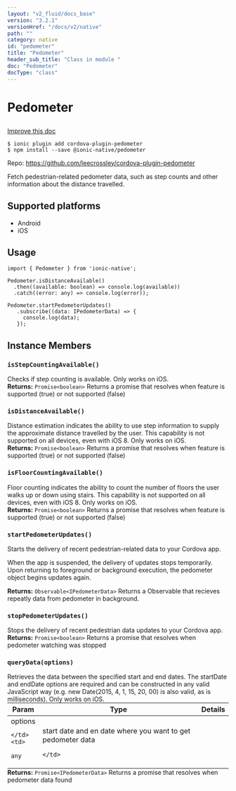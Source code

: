 ```yaml
---
layout: "v2_fluid/docs_base"
version: "3.2.1"
versionHref: "/docs/v2/native"
path: ""
category: native
id: "pedometer"
title: "Pedometer"
header_sub_title: "Class in module "
doc: "Pedometer"
docType: "class"
---
```








<h1 class="api-title">
  
  Pedometer
  

  

  </h1>

<a class="improve-v2-docs" href="http://github.com/driftyco/ionic-native/edit/master/src/@ionic-native/plugins/pedometer/index.ts#L14">
  Improve this doc
</a>



<!-- decorators -->





<pre><code>$ ionic plugin add cordova-plugin-pedometer
$ npm install --save @ionic-native/pedometer
</code></pre>
<p>Repo:
  <a href="https://github.com/leecrossley/cordova-plugin-pedometer">
    https://github.com/leecrossley/cordova-plugin-pedometer
  </a>
</p>

<!-- description -->

<p>Fetch pedestrian-related pedometer data,
such as step counts and other information about the distance travelled.</p>


<!-- @platforms tag -->
<h2>Supported platforms</h2>

<ul>
  <li>Android</li><li>iOS</li>
</ul>

<!-- @platforms tag end -->


<!-- if doc.decorators -->

<!-- @usage tag -->

<h2>Usage</h2>

<pre><code>import { Pedometer } from &#39;ionic-native&#39;;

Pedometer.isDistanceAvailable()
  .then((available: boolean) =&gt; console.log(available))
  .catch((error: any) =&gt; console.log(error));

Pedometer.startPedometerUpdates()
   .subscribe((data: IPedometerData) =&gt; {
     console.log(data);
   });
</code></pre>




<!-- @property tags -->




<!-- methods on the class -->

<h2>Instance Members</h2>
<div id="isStepCountingAvailable"></div>
<h3>
  <code>isStepCountingAvailable()</code>
  

</h3>
Checks if step counting is available. Only works on iOS.


<div class="return-value" markdown="1">
  <i class="icon ion-arrow-return-left"></i>
  <b>Returns:</b> 
<code>Promise&lt;boolean&gt;</code> Returns a promise that resolves when feature is supported (true) or not supported (false)
</div><div id="isDistanceAvailable"></div>
<h3>
  <code>isDistanceAvailable()</code>
  

</h3>
Distance estimation indicates the ability to use step information to supply the approximate distance travelled by the user.
This capability is not supported on all devices, even with iOS 8.
Only works on iOS.


<div class="return-value" markdown="1">
  <i class="icon ion-arrow-return-left"></i>
  <b>Returns:</b> 
<code>Promise&lt;boolean&gt;</code> Returns a promise that resolves when feature is supported (true) or not supported (false)
</div><div id="isFloorCountingAvailable"></div>
<h3>
  <code>isFloorCountingAvailable()</code>
  

</h3>
Floor counting indicates the ability to count the number of floors the user walks up or down using stairs.
This capability is not supported on all devices, even with iOS 8.
Only works on iOS.


<div class="return-value" markdown="1">
  <i class="icon ion-arrow-return-left"></i>
  <b>Returns:</b> 
<code>Promise&lt;boolean&gt;</code> Returns a promise that resolves when feature is supported (true) or not supported (false)
</div><div id="startPedometerUpdates"></div>
<h3>
  <code>startPedometerUpdates()</code>
  

</h3>
Starts the delivery of recent pedestrian-related data to your Cordova app.

When the app is suspended, the delivery of updates stops temporarily.
Upon returning to foreground or background execution, the pedometer object begins updates again.


<div class="return-value" markdown="1">
  <i class="icon ion-arrow-return-left"></i>
  <b>Returns:</b> 
<code>Observable&lt;IPedometerData&gt;</code> Returns a Observable that recieves repeatly data from pedometer in background.
</div><div id="stopPedometerUpdates"></div>
<h3>
  <code>stopPedometerUpdates()</code>
  

</h3>
Stops the delivery of recent pedestrian data updates to your Cordova app.


<div class="return-value" markdown="1">
  <i class="icon ion-arrow-return-left"></i>
  <b>Returns:</b> 
<code>Promise&lt;boolean&gt;</code> Returns a promise that resolves when pedometer watching was stopped
</div><div id="queryData"></div>
<h3>
  <code>queryData(options)</code>
  

</h3>
Retrieves the data between the specified start and end dates.
The startDate and endDate options are required and can be constructed in any valid JavaScript way
(e.g. new Date(2015, 4, 1, 15, 20, 00) is also valid, as is milliseconds).
Only works on iOS.
<table class="table param-table" style="margin:0;">
  <thead>
  <tr>
    <th>Param</th>
    <th>Type</th>
    <th>Details</th>
  </tr>
  </thead>
  <tbody>
  
  <tr>
    <td>
      options
      
    </td>
    <td>
      
<code>any</code>
    </td>
    <td>
      <p>start date and en date where you want to get pedometer data</p>

      
      
    </td>
  </tr>
  
  </tbody>
</table>

<div class="return-value" markdown="1">
  <i class="icon ion-arrow-return-left"></i>
  <b>Returns:</b> 
<code>Promise&lt;IPedometerData&gt;</code> Returns a promise that resolves when pedometer data found
</div>



<!-- other classes -->

<!-- end other classes -->

<!-- interfaces -->

<!-- end interfaces -->

<!-- related link --><!-- end content block -->


<!-- end body block -->

